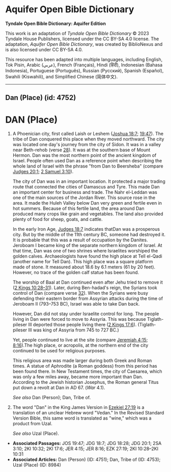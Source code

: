 # Aquifer Open Bible Dictionary

**Tyndale Open Bible Dictionary: Aquifer Edition**

This work is an adaptation of *Tyndale Open Bible Dictionary* © 2023 Tyndale House Publishers, licensed under the CC BY\-SA 4\.0 license. The adaptation, *Aquifer Open Bible Dictionary*, was created by BiblioNexus and is also licensed under CC BY\-SA 4\.0\.

This resource has been adapted into multiple languages, including English, Tok Pisin, Arabic (عربي), French (Français), Hindi (हिंदी), Indonesian (Bahasa Indonesia), Portuguese (Português), Russian (Русский), Spanish (Español), Swahili (Kiswahili), and Simplified Chinese (简体中文).



--------------------------------

## Dan (Place) (id: 4752)

DAN (Place)
===========

1. A Phoenician city, first called Laish or Leshem ([Joshua 18:7](https://ref.ly/Judg18:7); [19:47](https://ref.ly/Josh19:47)). The tribe of Dan conquered this place when they moved northward. The city was located one day's journey from the city of Sidon. It was in a valley near Beth\-rehob (verse [28](https://ref.ly/Judg18:28)). It was at the southern base of Mount Hermon. Dan was the most northern point of the ancient kingdom of Israel. People often used Dan as a reference point when describing the whole land of Israel with the phrase "from Dan to Beersheba" (compare [Judges 20:1](https://ref.ly/Judg20:1); [2 Samuel 3:10](https://ref.ly/2Sam3:10)).

    The city of Dan was in an important location. It protected a major trading route that connected the cities of Damascus and Tyre. This made Dan an important center for business and trade. The Nahr el\-Leddan was one of the main sources of the Jordan River. This source rose in the area. It made the Huleh Valley below Dan very green and fertile even in hot summers. Because of this fertile land, the area around Dan produced many crops like grain and vegetables. The land also provided plenty of food for sheep, goats, and cattle.

    In the early Iron Age, [Judges 18:7](https://ref.ly/Judg18:7) indicates thatDan was a prosperous city. But by the middle of the 11th century BC, someone had destroyed it. It is probable that this was a result of occupation by the Danites. Jeroboam I became king of the separate northern kingdom of Israel. At that time, Dan was one of two shrines where Israelites worshiped the golden calves. Archaeologists have found the high place at Tell el\-Qadi (another name for Tell Dan). This high place was a square platform made of stone. It measured about 18\.6 by 6\.1 meters (61 by 20 feet). However, no trace of the golden calf statue has been found.

    The worship of Baal at Dan continued even after Jehu tried to remove it ([2 Kings 10:28–31](https://ref.ly/2Kgs10:28-2Kgs10:31)). Later, during Ben\-hadad's reign, the Syrians took control of Dan (compare verse [32](https://ref.ly/2Kgs10:32)). When the Syrians were busy defending their eastern border from Assyrian attacks during the time of Jeroboam II (793–753 BC), Israel was able to take Dan back.

    However, Dan did not stay under Israelite control for long. The people living in Dan were forced to move to Assyria. This was because Tiglath\-pileser III deported those people living there ([2 Kings 17:6](https://ref.ly/2Kgs17:6)). (Tiglath\-pileser III was king of Assyria from 745 to 727 BC.)

    Yet, people continued to live at the site (compare [Jeremiah 4:15](https://ref.ly/Jer4:15); [8:16](https://ref.ly/Jer8:16)).The high place, or acropolis, at the northern end of the city continued to be used for religious purposes.

    This religious area was made larger during both Greek and Roman times. A statue of Aphrodite (a Roman goddess) from this period has been found there. In New Testament times, the city of Caesarea, which was only a few miles away, became more important than Dan. According to the Jewish historian Josephus, the Roman general Titus put down a revolt at Dan in AD 67\. (*War* 4\.1\).

    *See also* Dan (Person); Dan, Tribe of.

2. The word "Dan" in the King James Version in [Ezekiel 27:19](https://ref.ly/Ezek27:19) is a translation of an unclear Hebrew word "Vedan." In the Revised Standard Version Bible, this same word is translated as "wine," which was a product from Uzal.

    *See also* Uzal (Place).

* **Associated Passages:** JOS 19:47; JDG 18:7; JDG 18:28; JDG 20:1; 2SA 3:10; 2KI 10:32; 2KI 17:6; JER 4:15; JER 8:16; EZK 27:19; 2KI 10:28–2KI 10:31
* **Associated Articles:** Dan (Person) (ID: 4751); Dan, Tribe of (ID: 4753); Uzal (Place) (ID: 8984)

